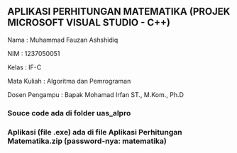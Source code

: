 ## APLIKASI PERHITUNGAN MATEMATIKA (PROJEK MICROSOFT VISUAL STUDIO - C++)

Nama           : Muhammad Fauzan Ashshidiq

NIM            : 1237050051

Kelas          : IF-C

Mata Kuliah    : Algoritma dan Pemrograman

Dosen Pengampu : Bapak Mohamad Irfan ST., M.Kom., Ph.D

### Souce code ada di folder uas_alpro

### Aplikasi (file .exe) ada di file Aplikasi Perhitungan Matematika.zip (password-nya: matematika)
